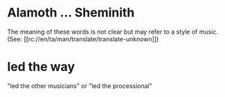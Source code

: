 # Alamoth ... Sheminith

The meaning of these words is not clear but may refer to a style of music. (See: [[rc://en/ta/man/translate/translate-unknown]])

# led the way

"led the other musicians" or "led the processional"

